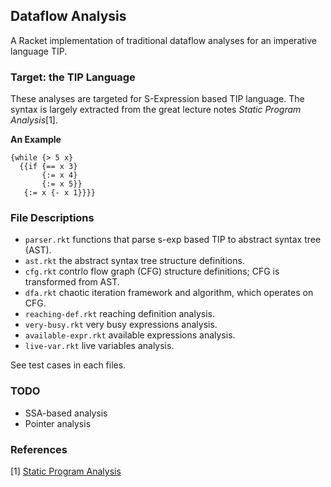 ## Dataflow Analysis

A Racket implementation of traditional dataflow analyses for an imperative language TIP.

### Target: the TIP Language

These analyses are targeted for S-Expression based TIP language. The syntax is largely extracted from the great lecture notes _Static Program Analysis_[1].

**An Example**

```
{while {> 5 x}
  {{if {== x 3}
       {:= x 4}
       {:= x 5}}
   {:= x {- x 1}}}}
```

### File Descriptions

* `parser.rkt` functions that parse s-exp based TIP to abstract syntax tree (AST).
* `ast.rkt` the abstract syntax tree structure definitions.
* `cfg.rkt` contrlo flow graph (CFG) structure definitions; CFG is transformed from AST.
* `dfa.rkt` chaotic iteration framework and algorithm, which operates on CFG.
* `reaching-def.rkt` reaching definition analysis.
* `very-busy.rkt` very busy expressions analysis.
* `available-expr.rkt` available expressions analysis.
* `live-var.rkt` live variables analysis.

See test cases in each files.

### TODO

* SSA-based analysis
* Pointer analysis

### References

[1] [Static Program Analysis](https://cs.au.dk/~amoeller/spa/)
